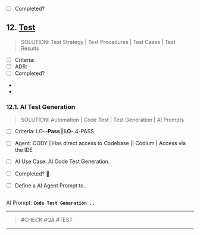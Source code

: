 -   [ ] Completed?

## 12. [Test](#testing)

> SOLUTION: Test Strategy | Test Procedures | Test Cases | Test Results

-   [ ] Criteria:
-   [ ] ADR:
-   [ ] Completed?

-
-

### 12.1. AI Test Generation

> SOLUTION: Automation | Code Test | Test Generation | AI Prompts

-   [ ] Criteria: LO-**-Pass | LO-**.4-PASS
-   [ ] Agent: CODY | Has direct access to Codebase || Codium | Access via the IDE
-   [ ] AI Use Case: AI Code Test Generation.
-   [ ] Completed? 🛫

-   [ ] Define a AI Agent Prompt to..

```text: Code Inspect

```

AI Prompt: **`Code Test Generation ..`**

---

> #CHECK #QA #TEST

---
